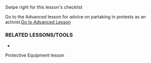 [Title]: # (Что теперь?)
[Order]: # (9)

Swipe right for this lesson's checklist

Go to the Advanced lesson for advice on partaking in protests as an activist.[Go to Advanced Lesson](umbrella://lesson/protests/1)

### RELATED LESSONS/TOOLS

*   
Protective Equipment lesson